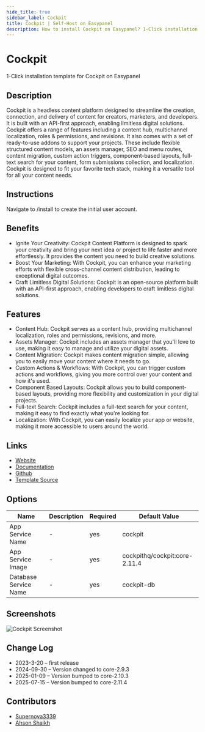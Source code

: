 ```yaml
---
hide_title: true
sidebar_label: Cockpit
title: Cockpit | Self-Host on Easypanel
description: How to install Cockpit on Easypanel? 1-Click installation template for Cockpit on Easypanel
---
```


<!-- generated -->

# Cockpit

1-Click installation template for Cockpit on Easypanel

## Description

Cockpit is a headless content platform designed to streamline the creation, connection, and delivery of content for creators, marketers, and developers. It is built with an API-first approach, enabling limitless digital solutions. Cockpit offers a range of features including a content hub, multichannel localization, roles &amp; permissions, and revisions. It also comes with a set of ready-to-use addons to support your projects. These include flexible structured content models, an assets manager, SEO and menu routes, content migration, custom action triggers, component-based layouts, full-text search for your content, form submissions collection, and localization. Cockpit is designed to fit your favorite tech stack, making it a versatile tool for all your content needs.

## Instructions

Navigate to /install to create the initial user account.

## Benefits

- Ignite Your Creativity: Cockpit Content Platform is designed to spark your creativity and bring your next idea or project to life faster and more effortlessly. It provides the content you need to build creative solutions.
- Boost Your Marketing: With Cockpit, you can enhance your marketing efforts with flexible cross-channel content distribution, leading to exceptional digital outcomes.
- Craft Limitless Digital Solutions: Cockpit is an open-source platform built with an API-first approach, enabling developers to craft limitless digital solutions.

## Features

- Content Hub: Cockpit serves as a content hub, providing multichannel localization, roles and permissions, revisions, and more.
- Assets Manager: Cockpit includes an assets manager that you'll love to use, making it easy to manage and utilize your digital assets.
- Content Migration: Cockpit makes content migration simple, allowing you to easily move your content where it needs to go.
- Custom Actions & Workflows: With Cockpit, you can trigger custom actions and workflows, giving you more control over your content and how it's used.
- Component Based Layouts: Cockpit allows you to build component-based layouts, providing more flexibility and customization in your digital projects.
- Full-text Search: Cockpit includes a full-text search for your content, making it easy to find exactly what you're looking for.
- Localization: With Cockpit, you can easily localize your app or website, making it more accessible to users around the world.

## Links

- [Website](https://getcockpit.com)
- [Documentation](https://getcockpit.com/documentation)
- [Github](https://github.com/Cockpit-HQ)
- [Template Source](https://github.com/easypanel-io/templates/tree/main/templates/cockpit)

## Options

Name | Description | Required | Default Value
-|-|-|-
App Service Name | - | yes | cockpit
App Service Image | - | yes | cockpithq/cockpit:core-2.11.4
Database Service Name | - | yes | cockpit-db

## Screenshots

![Cockpit Screenshot](./assets/screenshot.png)

## Change Log

- 2023-3-20 – first release
- 2024-09-30 – Version changed to core-2.9.3
- 2025-01-09 – Version bumped to core-2.10.3
- 2025-07-15 – Version bumped to core-2.11.4

## Contributors

- [Supernova3339](https://github.com/Supernova3339)
- [Ahson Shaikh](https://github.com/Ahson-Shaikh)
